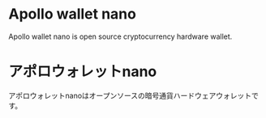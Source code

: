 Apollo wallet nano
==================
Apollo wallet nano is open source cryptocurrency hardware wallet.

アポロウォレットnano
==================
アポロウォレットnanoはオープンソースの暗号通貨ハードウェアウォレットです。